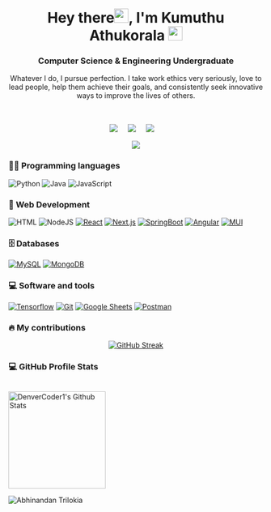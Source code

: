 <h1 align="center" style="font-weight:bold;">Hey there<img src="https://media.giphy.com/media/hvRJCLFzcasrR4ia7z/giphy.gif" width="28">, I'm Kumuthu Athukorala   <img src="https://emojis.slackmojis.com/emojis/images/1531849430/4246/blob-sunglasses.gif?1531849430" width="28"/></h3>

<h3 align="center">Computer Science & Engineering Undergraduate </h3>

</p>
</p>
<p align="center">
Whatever I do, I pursue perfection. I take work ethics very seriously, love to lead people, help them achieve their goals, and consistently seek innovative ways to improve the lives of others.
<br><br>
 
<br>
 <p align="center">
 <a href="https://twitter.com/Kumuthu5"><img src="https://img.shields.io/twitter/follow/Kumuthu5?style=social" /></a>&nbsp;&nbsp;&nbsp;&nbsp;
   <a href="https://www.linkedin.com/in/kumuthu-athukorala/"><img src="https://img.shields.io/badge/Kumuthu_Athukorala-blue?logo=LinkedIn&link=https%3A%2F%2Fwww.linkedin.com%2Fin%2Fkumuthu-athukorala" /></a>&nbsp;&nbsp;&nbsp;&nbsp
   <a href="https://www.facebook.com/kumuthu.athukorala"><img src="https://img.shields.io/badge/-Kumuthu%20Athukorala-brightgreen?style=flat-square&logo=facebook&logoColor=white&link=https://www.facebook.com/kumuthu.athukorala" /></a>&nbsp;&nbsp;&nbsp;&nbsp
   <p  align="center">
<img src="https://visitor-badge.laobi.icu/badge?page_id=KumuthuA"/>       
</p>
 
 ### 👨‍💻 Programming languages

<p>
    <a><img alt="Python" src="https://img.shields.io/badge/Python%20-%2314354C.svg?logo=python&logoColor=white"></a>
    <a><img alt="Java" src="https://img.shields.io/badge/Java-%23007396.svg?logo=java&logoColor=white"></a>
    <a><img alt="JavaScript" src="https://img.shields.io/badge/JavaScript%20-%23F7DF1E.svg?logo=javascript&logoColor=black"></a>
</p>

### 🧰 Web Development

<p>
    <a><img alt="HTML" src="https://img.shields.io/badge/HTML%20-%23E34F26.svg?logo=html5&logoColor=white"></a>
    <a><img alt="NodeJS" src="https://img.shields.io/badge/Node.js%20-%2343853D.svg?logo=node.js&logoColor=white"></a>
    <a href="#"><img alt="React" src="https://img.shields.io/badge/React-5c6ca4?logo=react&logoColor=white"></a>
    <a href="#"><img alt="Next.js" src ="https://img.shields.io/badge/Next.js%20-%23900326.svg?logo=nextdotjs&logoColor=white"></a>
    <a href="#"><img alt="SpringBoot" src ="https://img.shields.io/badge/SpringBoot%20-%99220326.svg?logo=springboot&logoColor=white"></a>
    <a href="#"><img alt="Angular" src ="https://img.shields.io/badge/Angular-f9ccd2.svg?logo=angular&logoColor=white"></a>
    <a href="#"><img alt="MUI" src ="https://img.shields.io/badge/MUI%20-%23C7DF1E.svg?logo=mui&logoColor=white"></a>

</p>

### 🗄️ Databases

<p>
    <a href="#"><img alt="MySQL" src="https://img.shields.io/badge/MySQL-%2300f.svg?logo=mysql&logoColor=white"></a>
    <a href="#"><img alt="MongoDB" src ="https://img.shields.io/badge/MongoDB-%234ea94b.svg?logo=mongodb&logoColor=white"></a>
</p>

### 💻 Software and tools

<p>
     <a href="#"><img alt="Tensorflow" src="https://img.shields.io/badge/Tensorflow-b6ccd2?logo=tensorflow&logoColor=white"></a>
    <a href="#"><img alt="Git" src="https://img.shields.io/badge/Git%20-%23F05033.svg?logo=git&logoColor=white"></a>
    <a href="#"><img alt="Google Sheets" src="https://img.shields.io/badge/Google%20Sheets%20-%2334A853.svg?logo=google%20sheets&logoColor=white"></a>
    <a href="#"><img alt="Postman" src="https://img.shields.io/badge/Postman-FF6C37?logo=postman&logoColor=white"></a>
</p>

### 🔥 My contributions

<p align="center">
<a href="https://git.io/streak-stats"><img src="https://github-readme-streak-stats.herokuapp.com?user=KumuthuA&exclude_days=Sun%2CSat" alt="GitHub Streak" /></a>
</p>

<!-- https://github.com/anuraghazra/github-readme-stats -->

### 💻 GitHub Profile Stats
  <br/>
    <img alt="DenverCoder1's Github Stats" src="https://denvercoder1-github-readme-stats.vercel.app/api?username=KumuthuA&show_icons=true&count_private=true&theme=react&hide_border=true&bg_color=1F222E&title_color=F85D7F&icon_color=F8D866" height="192px"/></a>
    
![Abhinandan Trilokia](https://raw.githubusercontent.com/Trilokia/Trilokia/379277808c61ef204768a61bbc5d25bc7798ccf1/bottom_header.svg)
<br>
